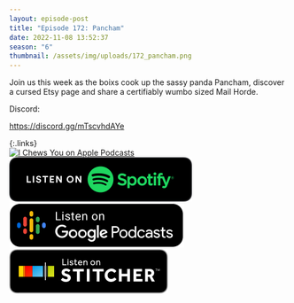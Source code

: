 ```yaml
---
layout: episode-post
title: "Episode 172: Pancham"
date: 2022-11-08 13:52:37
season: "6"
thumbnail: /assets/img/uploads/172_pancham.png
---
```

Join us this week as the boixs cook up the sassy panda Pancham, discover a cursed Etsy page and share a certifiably wumbo sized Mail Horde.

Discord:

<https://discord.gg/mTscvhdAYe>

{:.links}  
[![I Chews You on Apple Podcasts](https://linkmaker.itunes.apple.com/en-us/badge-lrg.svg?releaseDate=2019-04-16T00:00:00Z&kind=podcast&bubble=podcasts)](https://podcasts.apple.com/us/podcast/172-pancham/id1455409177?i=1000585631728)  [![I Chews You on Spotify](/assets/img/uploads/spotify-badge-button.svg)](https://open.spotify.com/episode/6g6ETdPmuVbSwtipHPpWAs?si=yxz5fFFUTYy1iTgWn9-vHQ)  [![I Chews You on Google Podcasts](/assets/img/uploads/google-podcasts-badge-button.svg)](https://podcasts.google.com/feed/aHR0cHM6Ly9mZWVkcy5saWJzeW4uY29tLzE2ODgyMS9yc3M/episode/MjIyNzUxN2UtMTY3Zi00NzFhLWJjMGQtZTIzYWI5MTVlOGZj?sa=X&ved=0CAUQkfYCahcKEwiA66vU38L7AhUAAAAAHQAAAAAQAQ)  [![I Chews You on Stitcher](/assets/img/uploads/stitcher-badge-button.svg)](https://www.stitcher.com/show/i-chews-you/episode/172-pancham-208366687)